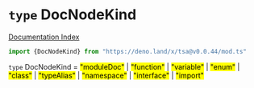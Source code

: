 # `type` DocNodeKind

[Documentation Index](../README.md)

```ts
import {DocNodeKind} from "https://deno.land/x/tsa@v0.0.44/mod.ts"
```

`type` DocNodeKind = <mark>"moduleDoc"</mark> | <mark>"function"</mark> | <mark>"variable"</mark> | <mark>"enum"</mark> | <mark>"class"</mark> | <mark>"typeAlias"</mark> | <mark>"namespace"</mark> | <mark>"interface"</mark> | <mark>"import"</mark>